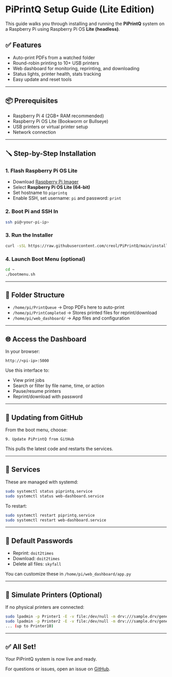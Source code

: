 # PiPrintQ Setup Guide (Lite Edition)

This guide walks you through installing and running the **PiPrintQ** system on a Raspberry Pi using Raspberry Pi OS **Lite (headless)**.

## ✅ Features

* Auto-print PDFs from a watched folder
* Round-robin printing to 10+ USB printers
* Web dashboard for monitoring, reprinting, and downloading
* Status lights, printer health, stats tracking
* Easy update and reset tools

---

## 📦 Prerequisites

* Raspberry Pi 4 (2GB+ RAM recommended)
* Raspberry Pi OS Lite (Bookworm or Bullseye)
* USB printers or virtual printer setup
* Network connection

---

## 🪛 Step-by-Step Installation

### 1. Flash Raspberry Pi OS Lite

* Download [Raspberry Pi Imager](https://www.raspberrypi.com/software/)
* Select **Raspberry Pi OS Lite (64-bit)**
* Set hostname to `piprintq`
* Enable SSH, set username: `pi` and password: `print`

### 2. Boot Pi and SSH In

```bash
ssh pi@<your-pi-ip>
```

### 3. Run the Installer

```bash
curl -sSL https://raw.githubusercontent.com/creol/PiPrintQ/main/install.sh | bash
```

### 4. Launch Boot Menu (optional)

```bash
cd ~
./bootmenu.sh
```

---

## 📂 Folder Structure

* `/home/pi/PrintQueue` → Drop PDFs here to auto-print
* `/home/pi/PrintCompleted` → Stores printed files for reprint/download
* `/home/pi/web_dashboard/` → App files and configuration

---

## 🌐 Access the Dashboard

In your browser:

```
http://<pi-ip>:5000
```

Use this interface to:

* View print jobs
* Search or filter by file name, time, or action
* Pause/resume printers
* Reprint/download with password

---

## 🔁 Updating from GitHub

From the boot menu, choose:

```
9. Update PiPrintQ from GitHub
```

This pulls the latest code and restarts the services.

---

## 🔧 Services

These are managed with systemd:

```bash
sudo systemctl status piprintq.service
sudo systemctl status web-dashboard.service
```

To restart:

```bash
sudo systemctl restart piprintq.service
sudo systemctl restart web-dashboard.service
```

---

## 🔐 Default Passwords

* Reprint: `doit2times`
* Download: `doit2times`
* Delete all files: `skyfall`

You can customize these in `/home/pi/web_dashboard/app.py`

---

## 🧪 Simulate Printers (Optional)

If no physical printers are connected:

```bash
sudo lpadmin -p Printer1 -E -v file:/dev/null -m drv:///sample.drv/generic.ppd
sudo lpadmin -p Printer2 -E -v file:/dev/null -m drv:///sample.drv/generic.ppd
... (up to Printer10)
```

---

## ✅ All Set!

Your PiPrintQ system is now live and ready.

For questions or issues, open an issue on [GitHub](https://github.com/creol/PiPrintQ).

